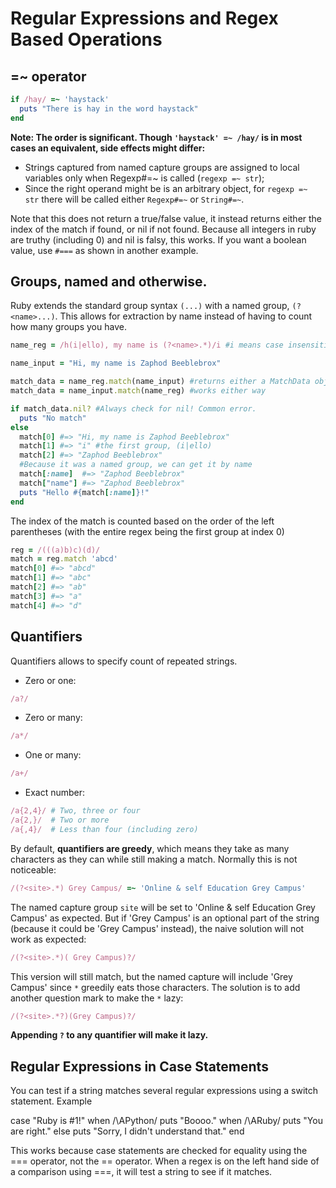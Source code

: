 **Regular Expressions and Regex Based Operations**
==============================================

=~ operator
----------
```ruby
if /hay/ =~ 'haystack'
  puts "There is hay in the word haystack"
end
```
**Note: The order is significant. Though `'haystack' =~ /hay/` is in most cases an equivalent, side effects might differ:**

- Strings captured from named capture groups are assigned to local variables only when Regexp#=~ is called (`regexp =~ str`);
- Since the right operand might be is an arbitrary object, for `regexp =~ str` there will be called either `Regexp#=~` or `String#=~`.

Note that this does not return a true/false value, it instead returns either the index of the match if found, or nil if not found. Because all integers in ruby are truthy (including 0) and nil is falsy, this works. If you want a boolean value, use `#===` as shown in another example.

Groups, named and otherwise.
----------------------------

Ruby extends the standard group syntax `(...)` with a named group, `(?<name>...)`. This allows for extraction by name instead of having to count how many groups you have.
```ruby
name_reg = /h(i|ello), my name is (?<name>.*)/i #i means case insensitive

name_input = "Hi, my name is Zaphod Beeblebrox"

match_data = name_reg.match(name_input) #returns either a MatchData object or nil
match_data = name_input.match(name_reg) #works either way

if match_data.nil? #Always check for nil! Common error.
  puts "No match"
else
  match[0] #=> "Hi, my name is Zaphod Beeblebrox"
  match[1] #=> "i" #the first group, (i|ello)
  match[2] #=> "Zaphod Beeblebrox"
  #Because it was a named group, we can get it by name
  match[:name]  #=> "Zaphod Beeblebrox"
  match["name"] #=> "Zaphod Beeblebrox"
  puts "Hello #{match[:name]}!"
end
```
The index of the match is counted based on the order of the left parentheses (with the entire regex being the first group at index 0)
```ruby
reg = /(((a)b)c)(d)/
match = reg.match 'abcd'
match[0] #=> "abcd"
match[1] #=> "abc"
match[2] #=> "ab"
match[3] #=> "a"
match[4] #=> "d"
```


Quantifiers
-----------

Quantifiers allows to specify count of repeated strings.

- Zero or one:
```ruby
/a?/
```
- Zero or many:
```ruby
/a*/
```
- One or many:
```ruby
/a+/
```
- Exact number:
```ruby
/a{2,4}/ # Two, three or four
/a{2,}/  # Two or more
/a{,4}/  # Less than four (including zero)
```
By default, **quantifiers are greedy**, which means they take as many characters as they can while still making a match. Normally this is not noticeable:
```ruby
/(?<site>.*) Grey Campus/ =~ 'Online & self Education Grey Campus'
```
The named capture group `site` will be set to 'Online & self Education Grey Campus' as expected. But if 'Grey Campus' is an optional part of the string (because it could be 'Grey Campus' instead), the naive solution will not work as expected:
```ruby
/(?<site>.*)( Grey Campus)?/
```
This version will still match, but the named capture will include 'Grey Campus' since `*` greedily eats those characters. The solution is to add another question mark to make the `*` lazy:
```ruby 
/(?<site>.*?)(Grey Campus)?/
```
**Appending `?` to any quantifier will make it lazy.**

Regular Expressions in Case Statements
--------------------------------------

You can test if a string matches several regular expressions using a switch statement.
Example

case "Ruby is #1!"
when /\APython/
    puts "Boooo."
when /\ARuby/
    puts "You are right."
else 
    puts "Sorry, I didn't understand that."
end

This works because case statements are checked for equality using the === operator, not the == operator. When a regex is on the left hand side of a comparison using ===, it will test a string to see if it matches.

